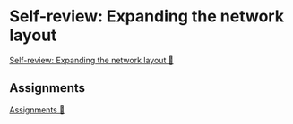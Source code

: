# Self-review: Expanding the network layout

[Self-review: Expanding the network layout 🔗](https://www.coursera.org/learn/introduction-to-networking-and-Cloud-computing/assignment-submission/x5UJZ/self-review-expanding-the-network-layout)

## Assignments

[Assignments 🔗](https://www.coursera.org/learn/introduction-to-networking-and-Cloud-computing/assignment-submission/x5UJZ/self-review-expanding-the-network-layout/attempt)
